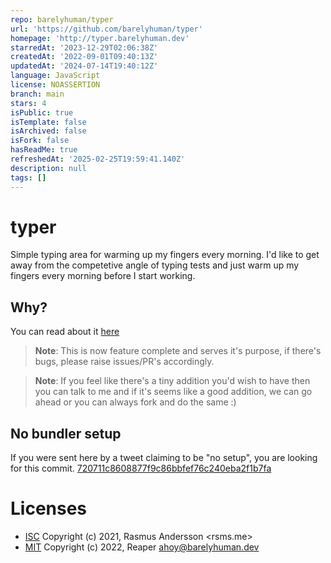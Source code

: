 ```yaml
---
repo: barelyhuman/typer
url: 'https://github.com/barelyhuman/typer'
homepage: 'http://typer.barelyhuman.dev'
starredAt: '2023-12-29T02:06:38Z'
createdAt: '2022-09-01T09:40:13Z'
updatedAt: '2024-07-14T19:40:12Z'
language: JavaScript
license: NOASSERTION
branch: main
stars: 4
isPublic: true
isTemplate: false
isArchived: false
isFork: false
hasReadMe: true
refreshedAt: '2025-02-25T19:59:41.140Z'
description: null
tags: []
---
```


# typer

Simple typing area for warming up my fingers every morning. I'd like to get away
from the competetive angle of typing tests and just warm up my fingers every
morning before I start working.

## Why?
You can read about it [here](https://justforfunnoreally.dev)

> **Note**: This is now feature complete and serves it's purpose, if there's
> bugs, please raise issues/PR's accordingly.

> **Note**: If you feel like there's a tiny addition you'd wish to have then you
> can talk to me and if it's seems like a good addition, we can go ahead or you
> can always fork and do the same :)

## No bundler setup

If you were sent here by a tweet claiming to be "no setup", you are looking for
this commit.
[720711c8608877f9c86bbfef76c240eba2f1b7fa](https://github.com/barelyhuman/typer/tree/720711c8608877f9c86bbfef76c240eba2f1b7fa)

# Licenses

- [ISC](https://github.com/rsms/sublime-theme) Copyright (c) 2021, Rasmus
  Andersson <rsms.me>
- [MIT](https://github.com/barelyhuman/typer) Copyright (c) 2022, Reaper
  <ahoy@barelyhuman.dev>
